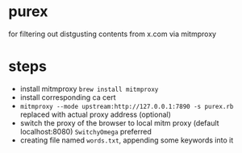 # purex
for filtering out distgusting contents from x.com via mitmproxy

# steps

- install mitmproxy `brew install mitmproxy`
- install corresponding ca cert
- `mitmproxy --mode upstream:http://127.0.0.1:7890 -s purex.rb` replaced with actual proxy address (optional)
- switch the proxy of the browser to local mitm proxy (default localhost:8080) `SwitchyOmega` preferred
- creating file named `words.txt`, appending some keywords into it
